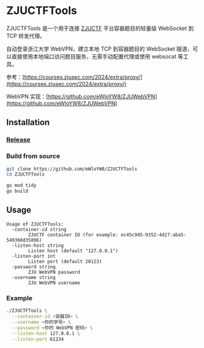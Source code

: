# ZJUCTFTools

ZJUCTFTools 是一个用于连接 [ZJUCTF](https://ctf.zjusec.com/) 平台容器题目的轻量级 WebSocket 到 TCP 转发代理。

自动登录浙江大学 WebVPN，建立本地 TCP 到容器题目的 WebSocket 隧道，可以直接使用本地端口访问题目服务，无需手动配置代理或使用 websocat 等工具。

参考：[https://courses.zjusec.com/2024/extra/proxy/](https://courses.zjusec.com/2024/extra/proxy/)

WebVPN 实现：[https://github.com/eWloYW8/ZJUWebVPN](https://github.com/eWloYW8/ZJUWebVPN)

## Installation

### [Release](https://github.com/eWloYW8/ZJUCTFTools/releases)



### Build from source

```bash
git clone https://github.com/eWloYW8/ZJUCTFTools
cd ZJUCTFTools

go mod tidy
go build
```

## Usage

```
Usage of ZJUCTFTools:
  -container-id string
        ZJUCTF container ID (for example: ec45c945-9352-4d27-aba5-549368d35896)
  -listen-host string
        Listen host (default "127.0.0.1")
  -listen-port int
        Listen port (default 20123)
  -password string
        ZJU WebVPN password
  -username string
        ZJU WebVPN username
```

### Example
```bash
./ZJUCTFTools \
  --container-id <容器ID> \
  --username <你的学号> \
  --password <你的 WebVPN 密码> \
  --listen-host 127.0.0.1 \
  --listen-port 61234
```